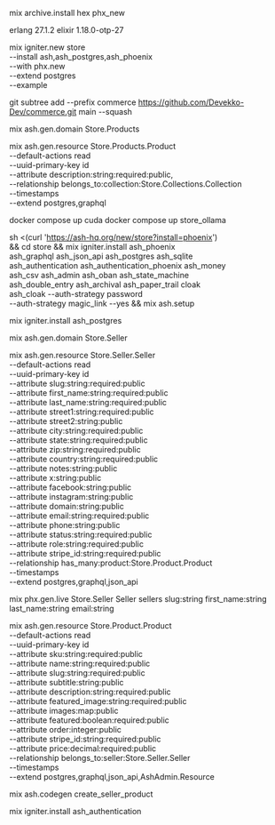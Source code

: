 mix archive.install hex phx_new

erlang 27.1.2
elixir 1.18.0-otp-27

mix igniter.new store \
  --install ash,ash_postgres,ash_phoenix \
  --with phx.new \
  --extend postgres \
  --example


git subtree add --prefix commerce https://github.com/Devekko-Dev/commerce.git main --squash

mix ash.gen.domain Store.Products

mix ash.gen.resource Store.Products.Product \
  --default-actions read \
  --uuid-primary-key id \
  --attribute description:string:required:public, \
  --relationship belongs_to:collection:Store.Collections.Collection \
  --timestamps \
  --extend postgres,graphql



 docker compose up cuda
 docker compose up store_ollama


 sh <(curl 'https://ash-hq.org/new/store?install=phoenix') \
    && cd store && mix igniter.install ash_phoenix \
    ash_graphql ash_json_api ash_postgres ash_sqlite \
    ash_authentication ash_authentication_phoenix ash_money \
    ash_csv ash_admin ash_oban ash_state_machine \
    ash_double_entry ash_archival ash_paper_trail cloak \
    ash_cloak --auth-strategy password \
    --auth-strategy magic_link --yes && mix ash.setup


mix igniter.install ash_postgres

mix ash.gen.domain Store.Seller

mix ash.gen.resource Store.Seller.Seller \
  --default-actions read \
  --uuid-primary-key id \
  --attribute slug:string:required:public \
  --attribute first_name:string:required:public \
  --attribute last_name:string:required:public \
  --attribute street1:string:required:public \
  --attribute street2:string:public \
  --attribute city:string:required:public \
  --attribute state:string:required:public \
  --attribute zip:string:required:public \
  --attribute country:string:required:public \
  --attribute notes:string:public \
  --attribute x:string:public \
  --attribute facebook:string:public \
  --attribute instagram:string:public \
  --attribute domain:string:public \
  --attribute email:string:required:public \
  --attribute phone:string:public \
  --attribute status:string:required:public \
  --attribute role:string:required:public \
  --attribute stripe_id:string:required:public \
  --relationship has_many:product:Store.Product.Product \
  --timestamps \
  --extend postgres,graphql,json_api

mix phx.gen.live Store.Seller Seller sellers slug:string first_name:string last_name:string email:string

mix ash.gen.resource Store.Product.Product \
  --default-actions read \
  --uuid-primary-key id \
  --attribute sku:string:required:public \
  --attribute name:string:required:public \
  --attribute slug:string:required:public \
  --attribute subtitle:string:public \
  --attribute description:string:required:public \
  --attribute featured_image:string:required:public \
  --attribute images:map:public \
  --attribute featured:boolean:required:public \
  --attribute order:integer:public \
  --attribute stripe_id:string:required:public \
  --attribute price:decimal:required:public \
  --relationship belongs_to:seller:Store.Seller.Seller \
  --timestamps \
  --extend postgres,graphql,json_api,AshAdmin.Resource

mix ash.codegen create_seller_product




mix igniter.install ash_authentication

